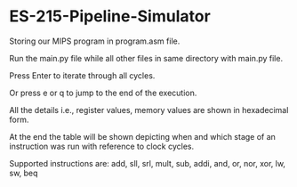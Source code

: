 # ES-215-Pipeline-Simulator
Storing our  MIPS program in program.asm file. 

Run the main.py file while all other files in same directory with  main.py file.

Press Enter to iterate through all cycles.

Or press e or q to jump to the end of the execution.

All the details i.e., register values, memory values are shown in hexadecimal form.

At the end the table will be shown depicting when and which stage of an instruction was run with reference to clock cycles.

Supported instructions are:
add, sll, srl, mult, sub, addi, and, or, nor, xor, lw, sw, beq
